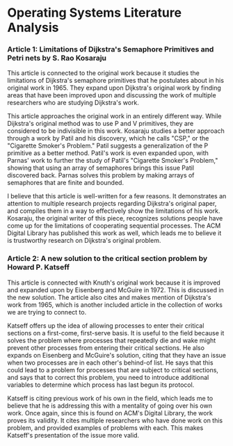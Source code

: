 Operating Systems Literature Analysis
=====================================

### Article 1: Limitations of Dijkstra's Semaphore Primitives and Petri nets by S. Rao Kosaraju

This article is connected to the original work because it studies the limitations of Dijkstra's semaphore primitives that he postulates about in his original work in 1965. They expand upon Dijkstra's original work by finding areas that have been improved upon and discussing the work of multiple researchers who are studying Dijkstra's work.

This article approaches the original work in an entirely different way. While Dijkstra's original method was to use P and V primitives, they are considered to be indivisible in this work. Kosaraju studies a better approach through a work by Patil and his discovery, which he calls "CSP," or the "Cigarette Smoker's Problem." Patil suggests a generalization of the P primitive as a better method. Patil's work is even expanded upon, with Parnas' work to further the study of Patil's "Cigarette Smoker's Problem," showing that using an array of semaphores brings this issue Patil discovered back. Parnas solves this problem by making arrays of semaphores that are finite and bounded.

I believe that this article is well-written for a few reasons. It demonstrates an attention to multiple research projects regarding Dijkstra's original paper, and compiles them in a way to effectively show the limitations of his work. Kosaraju, the original writer of this piece, recognizes solutions people have come up for the limitations of cooperating sequential processes. The ACM Digital Library has published this work as well, which leads me to believe it is trustworthy research on Dijkstra's original problem.

### Article 2: A new solution to the critical section problem by Howard P. Katseff

This article is connected with Knuth's original work because it is improved and expanded upon by Eisenberg and McGuire in 1972. This is discussed in the new solution. The article also cites and makes mention of Dijkstra's work from 1965, which is another included article in the collection of works we are trying to connect to.

Katseff offers up the idea of allowing processes to enter their critical sections on a first-come, first-serve basis. It is useful to the field because it solves the problem where processes that repeatedly die and wake might prevent other processes from entering their critical sections. He also expands on Eisenberg and McGuire's solution, citing that they have an issue when two processes are in each other's behind-of list. He says that this could lead to a problem for processes that are subject to critical sections, and says that to correct this problem, you need to introduce additional variables to determine which process has last begun its protocol. 

Katseff is citing previous work of his own in the field, which leads me to believe that he is addressing this with a mentality of going over his own work. Once again, since this is found on ACM's Digital Library, the work proves its validity. It cites multiple researchers who have done work on this problem, and provided examples of problems with each. This makes Katseff's presentation of the issue more valid.





